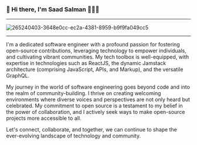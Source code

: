 ### 👋 Hi there, I'm Saad Salman 👨🏽‍💻

---
![265240403-3648e0cc-ec2a-4381-8959-b9f9fa049cc5](https://github.com/mSaadSalman/mSaadSalman/assets/105026161/77ed5a81-6040-4999-a9d6-f7f33c5270cc)



---
I'm a dedicated software engineer with a profound passion for fostering open-source contributions, leveraging technology to empower individuals, and cultivating vibrant communities. My tech toolbox is well-equipped, with expertise in technologies such as ReactJS, the dynamic Jamstack architecture (comprising JavaScript, APIs, and Markup), and the versatile GraphQL.

My journey in the world of software engineering goes beyond code and into the realm of community-building. I thrive on creating welcoming environments where diverse voices and perspectives are not only heard but celebrated. My commitment to open source is a testament to my belief in the power of collaboration, and I actively seek ways to make open-source projects more accessible to all.

Let's connect, collaborate, and together, we can continue to shape the ever-evolving landscape of technology and community.





<!--
**mSaadSalman/mSaadSalman** is a ✨ _special_ ✨ repository because its `README.md` (this file) appears on your GitHub profile.

Here are some ideas to get you started:

- 🔭 I’m currently working on ...
- 🌱 I’m currently learning ...
- 👯 I’m looking to collaborate on ...
- 🤔 I’m looking for help with ...
- 💬 Ask me about ...
- 📫 How to reach me: ...
- 😄 Pronouns: ...
- ⚡ Fun fact: ...
-->
